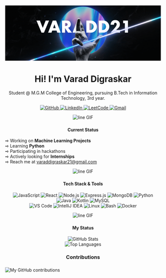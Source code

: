 
<p align="center">
  <img src="media/standard.gif" width="600" alt="Coding GIF">
</p>


<h1 align="center">
  Hi! I'm Varad Digraskar
</h1>
<p align="center">
   Student @ M.G.M College of Engineering, pursuing  B.Tech in Information Technology, 3rd year.
</p>


<p align="center">
  <a href="https://github.com/VaradD21">
    <img src="https://img.shields.io/badge/GitHub-100000?style=for-the-badge&logo=github&logoColor=white" alt="GitHub"/>
  </a>
  <a href="https://linkedin.com/in/VaradDigraskar">
    <img src="https://img.shields.io/badge/LinkedIn-0077B5?style=for-the-badge&logo=linkedin&logoColor=white" alt="LinkedIn"/>
  </a>
  <a href="https://leetcode.com/VaradD21">
    <img src="https://img.shields.io/badge/LeetCode-FFA116?style=for-the-badge&logo=LeetCode&logoColor=black" alt="LeetCode"/>
  </a>
  <a href="mailto:varaddigraskar21@gmail.com">
    <img src="https://img.shields.io/badge/Gmail-D14836?style=for-the-badge&logo=gmail&logoColor=white" alt="Gmail"/>
  </a>
</p>

<p align="center">
  <img src="https://i.gifer.com/Vp3L.gif" width="1000px" height="40px" alt="line GIF"/>
</p>

### <h4 align="center">Current Status</h4>

➺ Working on **Machine Learning Projects** <br> 
➺ Learning **Python** <br>
➺ Participating in hackathons <br>
➺ Actively looking for **Internships** <br>
➺ Reach me at <a href="mailto:varaddigraskar21@gmail.com">varaddigraskar21@gmail.com</a>

<p align="center">
  <img src="https://i.gifer.com/Vp3L.gif" width="1000px" height="40px" alt="line GIF"/>
</p>

### <h4 align="center"> Tech Stack & Tools <h4>

<p align="center">
  <img src="https://img.shields.io/badge/JavaScript-F7DF1E?style=for-the-badge&logo=javascript&logoColor=black" alt="JavaScript"/>
  <img src="https://img.shields.io/badge/React-20232A?style=for-the-badge&logo=react&logoColor=61DAFB" alt="React"/>
  <img src="https://img.shields.io/badge/Node.js-339933?style=for-the-badge&logo=nodedotjs&logoColor=white" alt="Node.js"/>
  <img src="https://img.shields.io/badge/Express.js-000000?style=for-the-badge&logo=express&logoColor=white" alt="Express.js"/>
  <img src="https://img.shields.io/badge/MongoDB-4EA94B?style=for-the-badge&logo=mongodb&logoColor=white" alt="MongoDB"/>
  <img src="https://img.shields.io/badge/Python-3776AB?style=for-the-badge&logo=python&logoColor=white" alt="Python"/>
  <img src="https://img.shields.io/badge/Java-ED8B00?style=for-the-badge&logo=openjdk&logoColor=white" alt="Java"/>
  <img src="https://img.shields.io/badge/Kotlin-0095D5?&style=for-the-badge&logo=kotlin&logoColor=white" alt="Kotlin"/>
  <img src="https://img.shields.io/badge/MySQL-005C84?style=for-the-badge&logo=mysql&logoColor=white" alt="MySQL"/>
  <br/>
  <img src="https://img.shields.io/badge/Visual_Studio_Code-007ACC?style=for-the-badge&logo=visual-studio-code&logoColor=white" alt="VS Code"/>
  <img src="https://img.shields.io/badge/IntelliJ_IDEA-000000.svg?style=for-the-badge&logo=intellij-idea&logoColor=white" alt="IntelliJ IDEA"/>
  <img src="https://img.shields.io/badge/Linux-FCC624?style=for-the-badge&logo=linux&logoColor=black" alt="Linux"/>
  <img src="https://img.shields.io/badge/GNU_Bash-4EAA25?style=for-the-badge&logo=GNU%20Bash&logoColor=white" alt="Bash"/>
  <img src="https://img.shields.io/badge/Docker-2496ED?style=for-the-badge&logo=docker&logoColor=white" alt="Docker"/>
</p>

<p align="center">
  <img src="https://i.gifer.com/Vp3L.gif" width="1000px" height="40px" alt="line GIF"/>
</p>

### <h4 align="center"> My Status <h4>

<p align="center">
  <img src="https://github-readme-stats.vercel.app/api?username=VaradD21&show_icons=true&theme=dark" alt="GitHub Stats" />
  <br/>
  <img src="https://github-readme-stats.vercel.app/api/top-langs/?username=VaradD21&layout=compact&langs_count=8&theme=dracula" alt="Top Languages" />
</p>

### <h3 align="center"> Contributions <h3>
![My GitHub contributions](https://raw.githubusercontent.com/VaradD21/VaradD21/main/profile-3d-contrib/contributions.svg)

